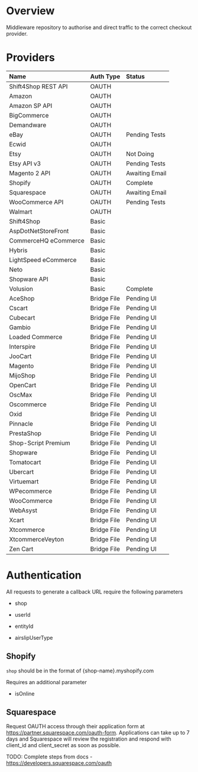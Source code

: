 # Overview

Middleware repository to authorise and direct traffic to the correct checkout provider.

# Providers

| Name | Auth Type | Status |
|:- |:- |:- |
| Shift4Shop REST API | OAUTH |
| Amazon | OAUTH |
| Amazon SP API | OAUTH |
| BigCommerce | OAUTH |
| Demandware | OAUTH |
| eBay | OAUTH | Pending Tests |
| Ecwid | OAUTH |
| Etsy | OAUTH | Not Doing |
| Etsy API v3 | OAUTH | Pending Tests |
| Magento 2 API | OAUTH | Awaiting Email |
| Shopify | OAUTH | Complete |
| Squarespace | OAUTH | Awaiting Email |
| WooCommerce API | OAUTH | Pending Tests |
| Walmart | OAUTH |
| Shift4Shop | Basic |
| AspDotNetStoreFront | Basic |
| CommerceHQ eCommerce | Basic |
| Hybris | Basic |
| LightSpeed eCommerce | Basic |
| Neto | Basic |
| Shopware API | Basic |
| Volusion | Basic | Complete |
| AceShop | Bridge File | Pending UI |
| Cscart | Bridge File | Pending UI |
| Cubecart | Bridge File | Pending UI |
| Gambio | Bridge File | Pending UI |
| Loaded Commerce | Bridge File | Pending UI |
| Interspire | Bridge File | Pending UI |
| JooCart | Bridge File | Pending UI |
| Magento | Bridge File | Pending UI |
| MijoShop | Bridge File | Pending UI |
| OpenCart | Bridge File | Pending UI |
| OscMax | Bridge File | Pending UI |
| Oscommerce | Bridge File | Pending UI |
| Oxid | Bridge File | Pending UI |
| Pinnacle | Bridge File | Pending UI |
| PrestaShop | Bridge File | Pending UI |
| Shop-Script Premium | Bridge File | Pending UI |
| Shopware | Bridge File | Pending UI |
| Tomatocart | Bridge File | Pending UI |
| Ubercart | Bridge File | Pending UI |
| Virtuemart | Bridge File | Pending UI |
| WPecommerce | Bridge File | Pending UI |
| WooCommerce | Bridge File | Pending UI |
| WebAsyst | Bridge File | Pending UI |
| Xcart | Bridge File | Pending UI |
| Xtcommerce | Bridge File | Pending UI |
| XtcommerceVeyton | Bridge File | Pending UI |
| Zen Cart | Bridge File | Pending UI |

# Authentication

All requests to generate a callback URL require the following parameters

- shop

- userId

- entityId

- airslipUserType

## Shopify

`shop` should be in the format of {shop-name}.myshopify.com

Requires an additional parameter

- isOnline

## Squarespace


Request OAUTH access through their application form at https://partner.squarespace.com/oauth-form. Applications can take up to 7 days and Squarespace will review the registration and respond with client_id and client_secret as soon as possible.

TODO:
Complete steps from docs - https://developers.squarespace.com/oauth


